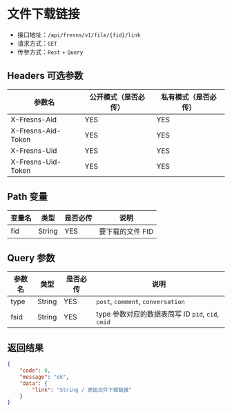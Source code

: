 # 文件下载链接

- 接口地址：`/api/fresns/v1/file/{fid}/link`
- 请求方式：`GET`
- 传参方式：`Rest` + `Query`

## Headers 可选参数

| 参数名 | 公开模式（是否必传） | 私有模式（是否必传） |
| --- | --- | --- |
| X-Fresns-Aid | YES | YES |
| X-Fresns-Aid-Token | YES | YES |
| X-Fresns-Uid | YES | YES |
| X-Fresns-Uid-Token | YES | YES |

## Path 变量

| 变量名 | 类型 | 是否必传 | 说明 |
| --- | --- | --- | --- |
| fid | String | YES | 要下载的文件 FID |

## Query 参数

| 参数名 | 类型 | 是否必传 | 说明 |
| --- | --- | --- | --- |
| type | String | YES | `post`, `comment`, `conversation` |
| fsid | String | YES | type 参数对应的数据表简写 ID `pid`, `cid`, `cmid` |

## 返回结果

```json
{
    "code": 0,
    "message": "ok",
    "data": {
        "link": "String / 原始文件下载链接"
    }
}
```
